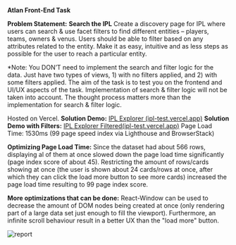 **Atlan Front-End Task**

**Problem Statement:** **Search the IPL**
Create a discovery page for IPL where users can search & use facet filters to find different entities – players, teams, owners & venus. Users should be able to filter based on any attributes related to the entity. Make it as easy, intuitive and as less steps as possible for the user to reach a particular entity.

*Note: You DON’T need to implement the search and filter logic for the data. Just have two types of views, 1) with no filters applied, and 2) with some filters applied. The aim of the task is to test you on the frontend and UI/UX aspects of the task. Implementation of search & filter logic will not be taken into account. The thought process matters more than the implementation for search & filter logic.

Hosted on Vercel.
**Solution Demo:** [IPL Explorer (ipl-test.vercel.app)](https://ipl-test.vercel.app/)
**Solution Demo with Filters:** [IPL Explorer Filtered(ipl-test.vercel.app)](https://ipl-test.vercel.app/filtered)
Page Load Time: 1530ms (99 page speed index via Lighthouse and BrowserStack)

**Optimizing Page Load Time:** Since the dataset had about 566 rows, displaying al of them at once slowed down the page load time significantly (page index score of about 45). Restricting the amount of rows/cards showing at once (the user is shown about 24 cards/rows at once, after which they can click the load more button to see more cards) increased the page load time resulting to 99 page index score.

**More optimizations that can be done:** React-Window can be used to decrease the amount of DOM nodes being created at once (only rendering part of a large data set just enough to fill the viewport). Furthermore, an infinite scroll behaviour result in a better UX than the "load more" button.

![report](https://user-images.githubusercontent.com/47635607/110965209-fcc54400-8379-11eb-9aa1-52b3c7b2cb46.png)

